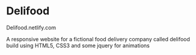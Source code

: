 # Delifood

Delifood.netlify.com

A responsive website for a fictional food delivery company called delifood build using HTML5, CSS3 and some jquery for animations
